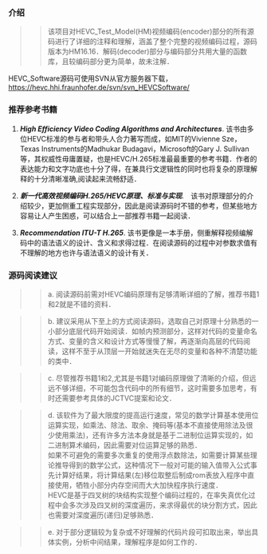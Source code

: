 ### 介绍

>>该项目对HEVC_Test_Model(HM)视频编码(encoder)部分的所有源码进行了详细的注释和理解，涵盖了整个完整的视频编码过程，源码版本为HM16.16．解码(decoder)部分与编码部分共用大量的函数库，且较编码部分更为简单，故未注解．

  HEVC_Software源码可使用SVN从官方服务器下载，https://hevc.hhi.fraunhofer.de/svn/svn_HEVCSoftware/
### 推荐参考书籍
1.  ***High Efficiency Video Coding Algorithms and Architectures***. 该书由多位HEVC标准的参与者和带头人合力著写而成，如MIT的Vivienne Sze，Texas Instruments的Madhukar Budagavi，Microsoft的Gary J. Sullivan等，其权威性毋庸置疑，也是HEVC/H.265标准最最重要的参考书籍．作者的表达能力和文字功底也十分了得，在兼具行文逻辑性的同时也将复杂的原理解释的十分清晰准确,阅读起来流畅舒适．

2. ***新一代高效视频编码H.265/HEVC原理、标准与实现***.　该书对原理部分的介绍较少，更加侧重工程实现部分，因此是阅读源码时不错的参考，但某些地方容易让人产生困惑，可以结合上一部推荐书籍一起阅读．

3. ***Recommendation ITU-T H.265***. 该书更像是一本手册，侧重解释视频编解码中的语法语义的设计、含义和求得过程．在阅读源码的过程中对参数求值有不理解的地方也许与语法语义的设计有关．

### 源码阅读建议

>>a. 阅读源码前需对HEVC编码原理有足够清晰详细的了解，推荐书籍1和2就是不错的资料． 

>>b. 建议采用从下至上的方式阅读源码，选取自己对原理十分熟悉的一小部分底层代码开始阅读．如帧内预测部分，这样对代码的变量命名方式、变量的含义和设计方式等慢慢了解，再逐渐向高层的代码阅读，这样不至于从顶层一开始就迷失在无尽的变量和各种不清楚功能的类中．

>>c. 尽管推荐书籍1和2,尤其是书籍1对编码原理做了清晰的介绍，但远远不够详细，不可能包含代码中的所有细节，这时需要多加思考，有时还需要参考具体的JCTVC提案和论文．

>>d. 该软件为了最大限度的提高运行速度，常见的数学计算基本使用位运算实现，如乘法、除法、取余、掩码等(基本不直接使用除法及很少使用乘法)，还有许多方法本身就是基于二进制位运算实现的，如二进制算术编码，因此需要对位运算足够的熟悉．<br>
>>如果不可避免的需要多次重复的使用浮点数除法，如需要计算某些理论推导得到的数学公式，这种情况下一般对可能的输入值带入公式事先计算好结果，将计算结果(左)移位取整后制成rom表放入程序中直接使用，牺牲小部分内存空间而大大加快程序执行速度．<br>
>>HEVC是基于四叉树的块结构实现整个编码过程的，在率失真优化过程中会多次涉及四叉树的深度遍历，来求得最优的块分割方式，因此也需要对深度遍历(递归)足够熟悉．

>>e. 对于部分逻辑较为复杂或不好理解的代码片段可扣取出来，举出具体实例，分析中间结果，理解程序是如何工作的．












